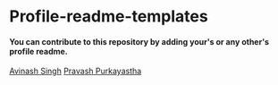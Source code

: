 # Profile-readme-templates

#### You can contribute to this repository by adding your's or any other's profile readme.

[Avinash Singh](https://github.com/avinash201199/avinash201199)
[Pravash Purkayastha](https://github.com/darecoder-git/darecoder-git)
